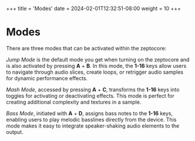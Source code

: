 +++
title = 'Modes'
date = 2024-02-01T12:32:51-08:00
weight = 10
+++

# Modes

There are three modes that can be activated within the zeptocore:

*Jump Mode* is the default mode you get when turning on the zeptocore and is also activated by pressing **A** + **B**. In this mode, the **1-16** keys allow users to navigate through audio slices, create loops, or retrigger audio samples for dynamic performance effects. 

*Mash Mode*, accessed by pressing **A** + **C**, transforms the **1-16** keys into toggles for activating or deactivating effects. This mode is perfect for creating additional complexity and textures in a sample.

*Bass Mode*, initiated with **A** + **D**, assigns bass notes to the **1-16** keys, enabling users to play melodic basslines directly from the device. This mode makes it easy to integrate speaker-shaking audio elements to the output.